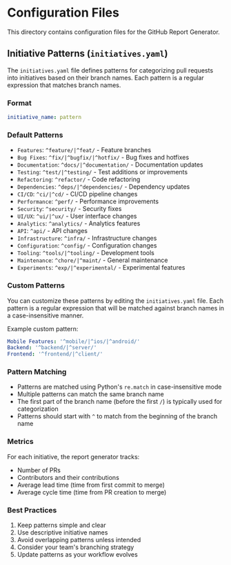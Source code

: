# Configuration Files

This directory contains configuration files for the GitHub Report Generator.

## Initiative Patterns (`initiatives.yaml`)

The `initiatives.yaml` file defines patterns for categorizing pull requests into initiatives based on their branch names. Each pattern is a regular expression that matches branch names.

### Format
```yaml
initiative_name: pattern
```

### Default Patterns
- `Features`: `^feature/|^feat/` - Feature branches
- `Bug Fixes`: `^fix/|^bugfix/|^hotfix/` - Bug fixes and hotfixes
- `Documentation`: `^docs/|^documentation/` - Documentation updates
- `Testing`: `^test/|^testing/` - Test additions or improvements
- `Refactoring`: `^refactor/` - Code refactoring
- `Dependencies`: `^deps/|^dependencies/` - Dependency updates
- `CI/CD`: `^ci/|^cd/` - CI/CD pipeline changes
- `Performance`: `^perf/` - Performance improvements
- `Security`: `^security/` - Security fixes
- `UI/UX`: `^ui/|^ux/` - User interface changes
- `Analytics`: `^analytics/` - Analytics features
- `API`: `^api/` - API changes
- `Infrastructure`: `^infra/` - Infrastructure changes
- `Configuration`: `^config/` - Configuration changes
- `Tooling`: `^tools/|^tooling/` - Development tools
- `Maintenance`: `^chore/|^maint/` - General maintenance
- `Experiments`: `^exp/|^experimental/` - Experimental features

### Custom Patterns
You can customize these patterns by editing the `initiatives.yaml` file. Each pattern is a regular expression that will be matched against branch names in a case-insensitive manner.

Example custom pattern:
```yaml
Mobile Features: '^mobile/|^ios/|^android/'
Backend: '^backend/|^server/'
Frontend: '^frontend/|^client/'
```

### Pattern Matching
- Patterns are matched using Python's `re.match` in case-insensitive mode
- Multiple patterns can match the same branch name
- The first part of the branch name (before the first `/`) is typically used for categorization
- Patterns should start with `^` to match from the beginning of the branch name

### Metrics
For each initiative, the report generator tracks:
- Number of PRs
- Contributors and their contributions
- Average lead time (time from first commit to merge)
- Average cycle time (time from PR creation to merge)

### Best Practices
1. Keep patterns simple and clear
2. Use descriptive initiative names
3. Avoid overlapping patterns unless intended
4. Consider your team's branching strategy
5. Update patterns as your workflow evolves
